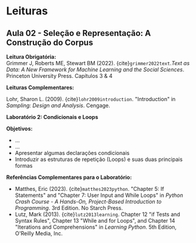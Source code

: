 # Leituras

## Aula 02 - Seleção e Representação: A Construção do Corpus  

**Leitura Obrigatória:**  
Grimmer J, Roberts ME, Stewart BM (2022). {cite}`grimmer2022text`.*Text as Data: A New Framework for Machine Learning and the Social Sciences*. Princeton University Press. Capítulos 3 & 4  

**Leituras Complementares:**

Lohr, Sharon L. (2009). {cite}`lohr2009introduction`. "Introduction" in *Sampling: Design and Analysis*. Cengage.


**Laboratório 2: Condicionais e Loops**  

**Objetivos:**  
- ...
- ...
- Apresentar algumas declarações condicionais  
- Introduzir as estruturas de repetição (Loops) e suas duas principais formas  

**Referências Complementares para o Laboratório:**  
- Matthes, Eric (2023). {cite}`matthes2023python`. "Chapter 5: If Statements" and "Chapter 7: User Input and While Loops" in *Python Crash Course - A Hands-On, Project-Based Introduction to Programming*. 3rd Edition. No Starch Press.  
- Lutz, Mark (2013). {cite}`lutz2013learning`. Chapter 12 "if Tests and Syntax Rules", Chapter 13 "While and for Loops", and Chapter 14 "Iterations and Comprehensions" in *Learning Python*. 5th Edition, O'Reilly Media, Inc.  



